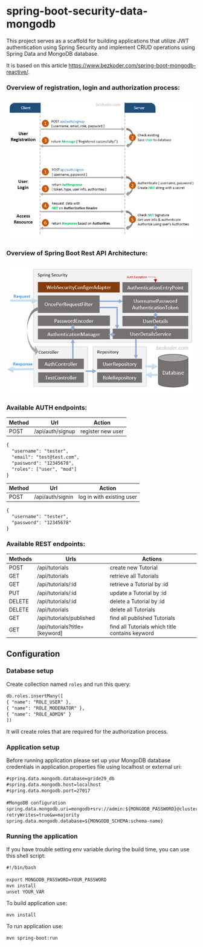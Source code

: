 # spring-boot-security-data-mongodb

This project serves as a scaffold for building applications that utilize JWT authentication using Spring Security and
implement CRUD operations using Spring Data and MongoDB database.

It is based on this article https://www.bezkoder.com/spring-boot-mongodb-reactive/.

### Overview of registration, login and authorization process:

![spring-boot-mongodb-jwt-authentication-flow](spring-boot-mongodb-jwt-authentication-flow.png)

### Overview of Spring Boot Rest API Architecture:

![spring-boot-mongodb-jwt-authentication-spring-security-architecture](spring-boot-mongodb-jwt-authentication-spring-security-architecture.png)

### Available AUTH endpoints:
| Method | Url             | Action                   |
| ------ |-----------------|--------------------------|
| POST   | /api/auth/signup | register new user        |
```
{
  "username": "tester",
  "email": "test@test.com",
  "password": "12345678",
  "roles": ["user", "mod"]
}
```

| Method | Url             | Action                   |
| ------- |------------------|---------------------------|
| POST    | /api/auth/signin | log in with existing user |
```
{
  "username": "tester",
  "password": "12345678"
}
```

### Available REST endpoints:
| Methods | Urls                           | Actions                                   |
| ------- | ------------------------------| ----------------------------------------- |
| POST    | /api/tutorials                | create new Tutorial                       |
| GET     | /api/tutorials                | retrieve all Tutorials                    |
| GET     | /api/tutorials/:id            | retrieve a Tutorial by :id                |
| PUT     | /api/tutorials/:id            | update a Tutorial by :id                  |
| DELETE  | /api/tutorials/:id            | delete a Tutorial by :id                  |
| DELETE  | /api/tutorials                | delete all Tutorials                      |
| GET     | /api/tutorials/published      | find all published Tutorials              |
| GET     | /api/tutorials?title=[keyword]| find all Tutorials which title contains keyword |

## Configuration

### Database setup

Create collection named `roles` and run this query:
```
db.roles.insertMany([
{ "name": "ROLE_USER" },
{ "name": "ROLE_MODERATOR" },
{ "name": "ROLE_ADMIN" }
])
```
It will create roles that are required for the authorization process.

### Application setup

Before running application please set up your MongoDB database credentials in application.properties file using localhost or external 
uri:

```
#spring.data.mongodb.database=gride29_db
#spring.data.mongodb.host=localhost
#spring.data.mongodb.port=27017

#MongoDB configuration
spring.data.mongodb.uri=mongodb+srv://admin:${MONGODB_PASSWORD}@cluster0.awfhypf.mongodb.net/?retryWrites=true&w=majority
spring.data.mongodb.database=${MONGODB_SCHEMA:schema-name}
```


### Running the application
If you have trouble setting env variable during the build time, you can use this shell script:
```
#!/bin/bash

export MONGODB_PASSWORD=YOUR_PASSWORD
mvn install
unset YOUR_VAR
```

To build application use:
```
mvn install
```

To run application use: 
```
mvn spring-boot:run
```